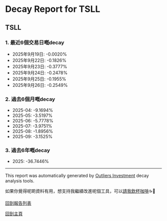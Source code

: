 # Decay Report for TSLL

## TSLL

### 1. 最近6個交易日嘅decay

- 2025年9月19日: -0.0020%
- 2025年9月22日: -0.1826%
- 2025年9月23日: -0.3777%
- 2025年9月24日: -0.2478%
- 2025年9月25日: -0.1955%
- 2025年9月26日: -0.2549%

### 2. 過去6個月嘅decay

- 2025-04: -9.1694%
- 2025-05: -3.5197%
- 2025-06: -5.7778%
- 2025-07: -3.9751%
- 2025-08: -1.8956%
- 2025-09: -3.1525%

### 3. 過去6年嘅decay

- 2025: -36.7446%

------------------------------
This report was automatically generated by [Outliers Investment](https://outliersecon.github.io/Outliers-Investment/) decay analysis tools.

如果你覺得呢啲資料有用，想支持我繼續改進呢個工具，可以[請我飲杯咖啡](https://buymeacoffee.com/outliersecon)☕🙏

[回到報告列表](https://outliersecon.github.io/Outliers-Investment/reports/reports_public)

[回到主頁](https://outliersecon.github.io/Outliers-Investment/)